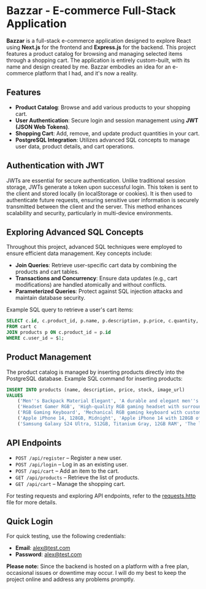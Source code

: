 # Bazzar - E-commerce Full-Stack Application

**Bazzar** is a full-stack e-commerce application designed to explore React using **Next.js** for the frontend and **Express.js** for the backend. This project features a product catalog for browsing and managing selected items through a shopping cart. The application is entirely custom-built, with its name and design created by me. Bazzar embodies an idea for an e-commerce platform that I had, and it's now a reality.

## Features
- **Product Catalog**: Browse and add various products to your shopping cart.
- **User Authentication**: Secure login and session management using **JWT (JSON Web Tokens)**.
- **Shopping Cart**: Add, remove, and update product quantities in your cart.
- **PostgreSQL Integration**: Utilizes advanced SQL concepts to manage user data, product details, and cart operations.

## Authentication with JWT
JWTs are essential for secure authentication. Unlike traditional session storage, JWTs generate a token upon successful login. This token is sent to the client and stored locally (in localStorage or cookies). It is then used to authenticate future requests, ensuring sensitive user information is securely transmitted between the client and the server. This method enhances scalability and security, particularly in multi-device environments.

## Exploring Advanced SQL Concepts
Throughout this project, advanced SQL techniques were employed to ensure efficient data management. Key concepts include:
- **Join Queries**: Retrieve user-specific cart data by combining the products and cart tables.
- **Transactions and Concurrency**: Ensure data updates (e.g., cart modifications) are handled atomically and without conflicts.
- **Parameterized Queries**: Protect against SQL injection attacks and maintain database security.

Example SQL query to retrieve a user's cart items:

```sql
SELECT c.id, c.product_id, p.name, p.description, p.price, c.quantity, p.image_url
FROM cart c
JOIN products p ON c.product_id = p.id
WHERE c.user_id = $1;
```

## Product Management
The product catalog is managed by inserting products directly into the PostgreSQL database. Example SQL command for inserting products:

```sql
INSERT INTO products (name, description, price, stock, image_url)
VALUES 
    ('Men''s Backpack Material Elegant', 'A durable and elegant men''s backpack, perfect for everyday use.', 20.00, 150, 'images/backpack.png'),
    ('Headset Gamer RGB', 'High-quality RGB gaming headset with surround sound.', 50.00, 200, 'images/headset.png'),
    ('RGB Gaming Keyboard', 'Mechanical RGB gaming keyboard with customizable backlighting.', 100.00, 120, 'images/keyboard-gamer.png'),
    ('Apple iPhone 14, 128GB, Midnight', 'Apple iPhone 14 with 128GB of storage in Midnight color.', 880.00, 50, 'images/iphone.png'),
    ('Samsung Galaxy S24 Ultra, 512GB, Titanium Gray, 12GB RAM', 'The latest Samsung Galaxy S24 Ultra with 512GB storage and 12GB RAM, in Titanium Gray.', 1200.00, 30, 'images/sansungs24.png');
```

## API Endpoints

- `POST /api/register` – Register a new user.
- `POST /api/login` – Log in as an existing user.
- `POST /api/cart` – Add an item to the cart.
- `GET /api/products` – Retrieve the list of products.
- `GET /api/cart` – Manage the shopping cart.

For testing requests and exploring API endpoints, refer to the [requests.http](./requests.http) file for more details.

## Quick Login
For quick testing, use the following credentials:
- **Email**: alex@test.com
- **Password**: alex@test.com

**Please note:** Since the backend is hosted on a platform with a free plan, occasional issues or downtime may occur. I will do my best to keep the project online and address any problems promptly.